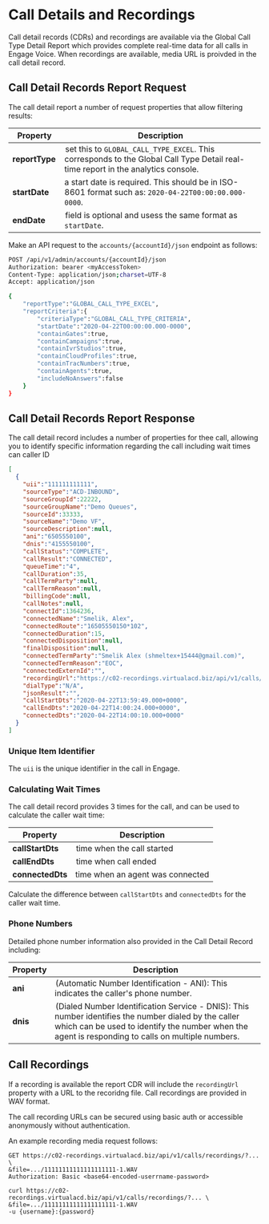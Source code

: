 # Call Details and Recordings

Call detail records (CDRs) and recordings are available via the Global Call Type Detail Report which provides complete real-time data for all calls in Engage Voice. When recordings are available, media URL is proivded in the call detail record.

## Call Detail Records Report Request

The call detail report a number of request properties that allow filtering results:

| Property | Description |
|-|-|
| **reportType** | set this to `GLOBAL_CALL_TYPE_EXCEL`. This corresponds to the Global Call Type Detail real-time report in the analytics console. |
| **startDate** | a start date is required. This should be in ISO-8601 format such as: `2020-04-22T00:00:00.000-0000`. |
| **endDate** | field is optional and usess the same format as `startDate`. |

Make an API request to the `accounts/{accountId}/json` endpoint as follows:

```bash tab="HTTP"
POST /api/v1/admin/accounts/{accountId}/json
Authorization: bearer <myAccessToken>
Content-Type: application/json;charset=UTF-8
Accept: application/json

{
	"reportType":"GLOBAL_CALL_TYPE_EXCEL",
	"reportCriteria":{
		"criteriaType":"GLOBAL_CALL_TYPE_CRITERIA",
		"startDate":"2020-04-22T00:00:00.000-0000",
		"containGates":true,
		"containCampaigns":true,
		"containIvrStudios":true,
		"containCloudProfiles":true,
		"containTracNumbers":true,
		"containAgents":true,
		"includeNoAnswers":false
	}
}
```

## Call Detail Records Report Response

The call detail record includes a number of properties for thee call, allowing you to identify specific information regarding the call including wait times can caller ID

```json
[
  {
    "uii":"111111111111",
    "sourceType":"ACD-INBOUND",
    "sourceGroupId":22222,
    "sourceGroupName":"Demo Queues",
    "sourceId":33333,
    "sourceName":"Demo VF",
    "sourceDescription":null,
    "ani":"6505550100",
    "dnis":"4155550100",
    "callStatus":"COMPLETE",
    "callResult":"CONNECTED",
    "queueTime":"4",
    "callDuration":35,
    "callTermParty":null,
    "callTermReason":null,
    "billingCode":null,
    "callNotes":null,
    "connectId":1364236,
    "connectedName":"Smelik, Alex",
    "connectedRoute":"16505550150*102",
    "connectedDuration":15,
    "connectedDisposition":null,
    "finalDisposition":null,
    "connectedTermParty":"Smelik Alex (shmeltex+15444@gmail.com)",
    "connectedTermReason":"EOC",
    "connectedExternId":"",
    "recordingUrl":"https://c02-recordings.virtualacd.biz/api/v1/calls/recordings/?...&file=.../11111111111111111111-1.WAV",
    "dialType":"N/A",
    "jsonResult":"",
    "callStartDts":"2020-04-22T13:59:49.000+0000",
    "callEndDts":"2020-04-22T14:00:24.000+0000",
    "connectedDts":"2020-04-22T14:00:10.000+0000"
  }
]
```

### Unique Item Identifier

The `uii` is the unique identifier in the call in Engage.

### Calculating Wait Times

The call detail record provides 3 times for the call, and can be used to calculate the caller wait time:

| Property | Description |
|-|-|
| **callStartDts** | time when the call started |
| **callEndDts** | time when call ended |
| **connectedDts** | time when an agent was connected |

Calculate the difference between `callStartDts` and `connectedDts` for the caller wait time.

### Phone Numbers

Detailed phone number information also provided in the Call Detail Record including:

| Property | Description |
|-|-|
| **ani** | (Automatic Number Identification - ANI): This indicates the caller's phone number. |
| **dnis** | (Dialed Number Identification Service - DNIS): This number identifies the number dialed by the caller which can be used to identify the number when the agent is responding to calls on multiple numbers. |

## Call Recordings

If a recording is available the report CDR will include the `recordingUrl` property with a URL to the recoridng file. Call recordings are provided in WAV format.

The call recording URLs can be secured using basic auth or accessible anonymously without authentication.

An example recording media request follows:

```tab="HTTP"
GET https://c02-recordings.virtualacd.biz/api/v1/calls/recordings/?... \
&file=.../11111111111111111111-1.WAV
Authorization: Basic <base64-encoded-userrname-password>
```

```tab="cURL"
curl https://c02-recordings.virtualacd.biz/api/v1/calls/recordings/?... \
&file=.../11111111111111111111-1.WAV
-u {username}:{password}
```
